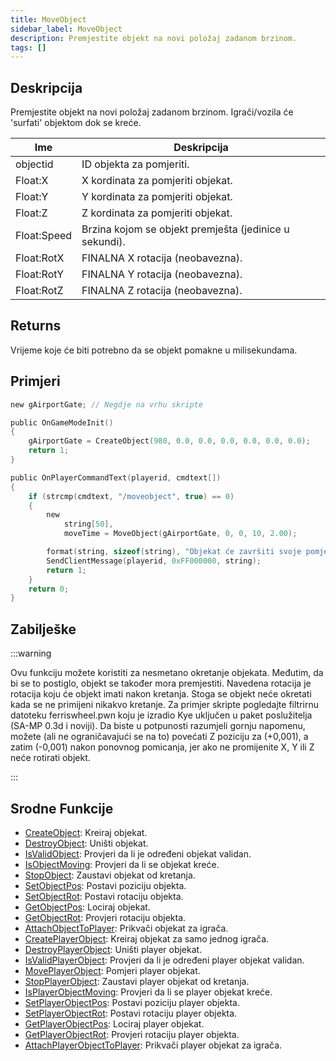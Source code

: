 ```yaml
---
title: MoveObject
sidebar_label: MoveObject
description: Premjestite objekt na novi položaj zadanom brzinom.
tags: []
---
```


## Deskripcija

Premjestite objekt na novi položaj zadanom brzinom. Igrači/vozila će 'surfati' objektom dok se kreće.

| Ime         | Deskripcija                                            |
| ----------- | ------------------------------------------------------ |
| objectid    | ID objekta za pomjeriti.                               |
| Float:X     | X kordinata za pomjeriti objekat.                      |
| Float:Y     | Y kordinata za pomjeriti objekat.                      |
| Float:Z     | Z kordinata za pomjeriti objekat.                      |
| Float:Speed | Brzina kojom se objekt premješta (jedinice u sekundi). |
| Float:RotX  | FINALNA X rotacija (neobavezna).                       |
| Float:RotY  | FINALNA Y rotacija (neobavezna).                       |
| Float:RotZ  | FINALNA Z rotacija (neobavezna).                       |

## Returns

Vrijeme koje će biti potrebno da se objekt pomakne u milisekundama.

## Primjeri

```c
new gAirportGate; // Negdje na vrhu skripte

public OnGameModeInit()
{
    gAirportGate = CreateObject(980, 0.0, 0.0, 0.0, 0.0, 0.0, 0.0);
    return 1;
}

public OnPlayerCommandText(playerid, cmdtext[])
{
    if (strcmp(cmdtext, "/moveobject", true) == 0)
    {
        new
            string[50],
            moveTime = MoveObject(gAirportGate, 0, 0, 10, 2.00);

        format(string, sizeof(string), "Objekat će završiti svoje pomjeranje za %d milieskundi", moveTime);
        SendClientMessage(playerid, 0xFF000000, string);
        return 1;
    }
    return 0;
}
```

## Zabilješke

:::warning

Ovu funkciju možete koristiti za nesmetano okretanje objekata. Međutim, da bi se to postiglo, objekt se također mora premjestiti. Navedena rotacija je rotacija koju će objekt imati nakon kretanja. Stoga se objekt neće okretati kada se ne primijeni nikakvo kretanje. Za primjer skripte pogledajte filtrirnu datoteku ferriswheel.pwn koju je izradio Kye uključen u paket poslužitelja (SA-MP 0.3d i noviji). Da biste u potpunosti razumjeli gornju napomenu, možete (ali ne ograničavajući se na to) povećati Z poziciju za (+0,001), a zatim (-0,001) nakon ponovnog pomicanja, jer ako ne promijenite X, Y ili Z neće rotirati objekt.

:::

## Srodne Funkcije

- [CreateObject](CreateObject): Kreiraj objekat.
- [DestroyObject](DestroyObject): Uništi objekat.
- [IsValidObject](IsValidObject): Provjeri da li je određeni objekat validan.
- [IsObjectMoving](IsObjectMoving): Provjeri da li se objekat kreće.
- [StopObject](StopObject): Zaustavi objekat od kretanja.
- [SetObjectPos](SetObjectPos): Postavi poziciju objekta.
- [SetObjectRot](SetObjectRot): Postavi rotaciju objekta.
- [GetObjectPos](GetObjectPos): Lociraj objekat.
- [GetObjectRot](GetObjectRot): Provjeri rotaciju objekta.
- [AttachObjectToPlayer](AttachObjectToPlayer): Prikvači objekat za igrača.
- [CreatePlayerObject](CreatePlayerObject): Kreiraj objekat za samo jednog igrača.
- [DestroyPlayerObject](DestroyPlayerObject): Uništi player objekat.
- [IsValidPlayerObject](IsValidPlayerObject): Provjeri da li je određeni player objekat validan.
- [MovePlayerObject](MovePlayerObject): Pomjeri player objekat.
- [StopPlayerObject](StopPlayerObject): Zaustavi player objekat od kretanja.
- [IsPlayerObjectMoving](IsPlayerObjectMoving): Provjeri da li se player objekat kreće.
- [SetPlayerObjectPos](SetPlayerObjectPos): Postavi poziciju player objekta.
- [SetPlayerObjectRot](SetPlayerObjectRot): Postavi rotaciju player objekta.
- [GetPlayerObjectPos](GetPlayerObjectPos): Lociraj player objekat.
- [GetPlayerObjectRot](GetPlayerObjectRot): Provjeri rotaciju player objekta.
- [AttachPlayerObjectToPlayer](AttachPlayerObjectToPlayer): Prikvači player objekat za igrača.
